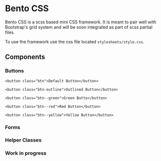 # Bento CSS

Bento CSS is a scss based mini CSS framework. It is meant to pair well with Bootstrap's grid system and will be soon integrated as part of scss partial files.

To use the framework use the css file located `stylesheets/style.css`.

## Components 

### Buttons

```
<button class="btn">Default Button</button>

<button class="btn-outline">Outlined Button</button>

<button class="btn--green">Green Butto</button>

<button class="btn--red">Red Button</button>

<button class="btn--yellow">Yellow Button</button>

```


### Forms

### Helper Classes

### Work in progress

